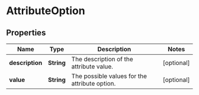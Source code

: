 
# AttributeOption

## Properties
Name | Type | Description | Notes
------------ | ------------- | ------------- | -------------
**description** | **String** | The description of the attribute value. |  [optional]
**value** | **String** | The possible values for the attribute option. |  [optional]



